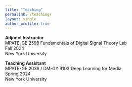 ```yaml
---
title: "Teaching"
permalink: /teaching/
layout: single
author_profile: true
---
```


**Adjunct Instructor**<br>
MPATE-GE 2598 Fundamentals of Digital Signal Theory Lab<br>
Fall 2024<br>
New York University

**Teaching Assistant**<br>
MPATE-GE 2039 / DM-GY 9103 Deep Learning for Media<br>
Spring 2024<br>
New York University